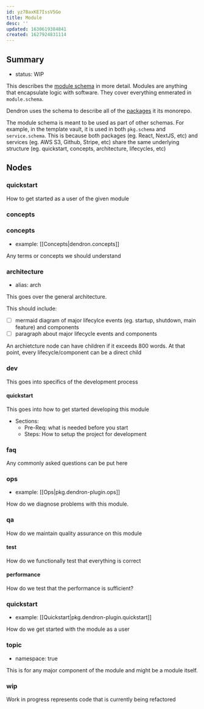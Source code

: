 ```yaml
---
id: yz7BaxKE7IssV5Go
title: Module
desc: ''
updated: 1630619384841
created: 1627924831114
---
```


## Summary
- status: WIP

This describes the [module schema](module.schema.yml) in more detail. Modules are anything that encapsulate logic with software. They cover everything enmerated in `module.schema`. 

Dendron uses the schema to describe all of the [packages](https://wiki.dendron.so/notes/32cdd4aa-d9f6-4582-8d0c-07f64a00299b.html#summary) it its monorepo. 

The module schema is meant to be used as part of other schemas. For example, in the template vault, it is used in both `pkg.schema` and `service.schema`. This is because both packages (eg. React, NextJS, etc) and services (eg. AWS S3, Github, Stripe, etc) share the same underlying structure (eg. quickstart, concepts, architecture, lifecycles, etc)

## Nodes

### quickstart

How to get started as a user of the given module

### concepts

### concepts
- example: [[Concepts|dendron.concepts]]

Any terms or concepts we should understand

### architecture
- alias: arch

This goes over the general architecture.

This should include:
- [ ] mermaid diagram of major lifecylce events (eg. startup, shutdown, main feature) and components
- [ ] paragraph about major lifecycle events and components

An archietcture node can have children if it exceeds 800 words. At that point, every lifecycle/component can be a direct child 

### dev

This goes into specifics of the development process

#### quickstart

This goes into how to get started developing this module

- Sections:
  - Pre-Req: what is needed before you start
  - Steps: How to setup the project for development

### faq

Any commonly asked questions can be put here

### ops
- example: [[Ops|pkg.dendron-plugin.ops]]

How do we diagnose problems with this module.

### qa

How do we maintain quality assurance on this module

#### test

How do we functionally test that everything is correct

#### performance

How do we test that the performance is sufficient?

### quickstart
- example: [[Quickstart|pkg.dendron-plugin.quickstart]]

How do we get started with the module as a user

### topic
- namespace: true

This is for any major component of the module and might be a module itself.

### wip

Work in progress represents code that is currently being refactored
